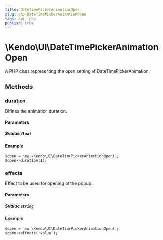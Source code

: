 ```yaml
---
title: DateTimePickerAnimationOpen
slug: php-DateTimePickerAnimationOpen
tags: api, php
publish: true
---
```


# \Kendo\UI\DateTimePickerAnimationOpen

A PHP class representing the open setting of DateTimePickerAnimation.


## Methods

### duration
Difines the animation duration.
#### Parameters

##### $value `float`



#### Example 
    $open = new \Kendo\UI\DateTimePickerAnimationOpen();
    $open->duration(1);

### effects
Effect to be used for opening of the popup.
#### Parameters

##### $value `string`



#### Example 
    $open = new \Kendo\UI\DateTimePickerAnimationOpen();
    $open->effects('value');

